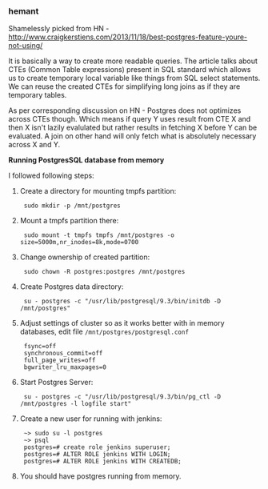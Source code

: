 ### hemant

Shamelessly picked from HN - http://www.craigkerstiens.com/2013/11/18/best-postgres-feature-youre-not-using/

It is basically a way to create more readable queries. The article talks about
CTEs (Common Table expressions) present in SQL standard which allows us to create
temporary local variable like things from SQL select statements. We can reuse
the created CTEs for simplifying long joins as if they are temporary tables.

As per corresponding discussion on HN - Postgres does not optimizes across
CTEs though. Which means if query Y uses result from CTE X and then X isn't lazily
evalulated but rather results in fetching X before Y can be evaluated. A join on
other hand will only fetch what is absolutely necessary across X and Y.

**Running PostgresSQL database from memory**

I followed following steps:


1. Create a directory for mounting tmpfs partition:

        sudo mkdir -p /mnt/postgres

2. Mount a tmpfs partition there:

        sudo mount -t tmpfs tmpfs /mnt/postgres -o size=5000m,nr_inodes=8k,mode=0700

3. Change ownership of created partition:

        sudo chown -R postgres:postgres /mnt/postgres

4. Create Postgres data directory:

        su - postgres -c "/usr/lib/postgresql/9.3/bin/initdb -D /mnt/postgres"

5. Adjust settings of cluster so as it works better with in memory databases, edit file `/mnt/postgres/postgresql.conf`

        fsync=off
        synchronous_commit=off
        full_page_writes=off
        bgwriter_lru_maxpages=0

6. Start Postgres Server:

        su - postgres -c "/usr/lib/postgresql/9.3/bin/pg_ctl -D /mnt/postgres -l logfile start"

7. Create a new user for running with jenkins:

        ~> sudo su -l postgres
        ~> psql
        postgres=# create role jenkins superuser;
        postgres=# ALTER ROLE jenkins WITH LOGIN;
        postgres=# ALTER ROLE jenkins WITH CREATEDB;

8. You should have postgres running from memory.
